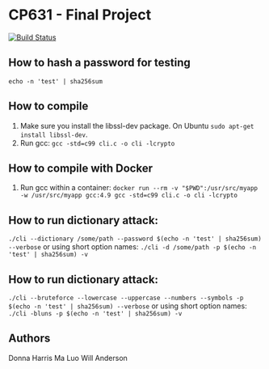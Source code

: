 # CP631 - Final Project
[![Build Status](https://cloud.drone.io/api/badges/wandersonca/CP631-FinalProject/status.svg)](https://cloud.drone.io/wandersonca/CP631-FinalProject)

## How to hash a password for testing
``echo -n 'test' | sha256sum``

## How to compile
1. Make sure you install the libssl-dev package. On Ubuntu ``sudo apt-get install libssl-dev``.
2. Run gcc: ``gcc -std=c99 cli.c -o cli -lcrypto``

## How to compile with Docker
1. Run gcc within a container: ``docker run --rm -v "$PWD":/usr/src/myapp -w /usr/src/myapp gcc:4.9 gcc -std=c99 cli.c -o cli -lcrypto``

## How to run dictionary attack:
``./cli --dictionary /some/path --password $(echo -n 'test' | sha256sum) --verbose``
or using short option names:
``./cli -d /some/path -p $(echo -n 'test' | sha256sum) -v``

## How to run dictionary attack:
``./cli --bruteforce --lowercase --uppercase --numbers --symbols -p $(echo -n 'test' | sha256sum) --verbose``
or using short option names:
``./cli -bluns -p $(echo -n 'test' | sha256sum) -v``

## Authors
Donna Harris
Ma Luo
Will Anderson